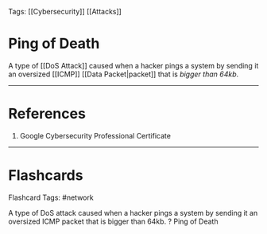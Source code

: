 Tags: [[Cybersecurity]] [[Attacks]]
# Ping of Death

A type of [[DoS Attack]] caused when a hacker pings a system by sending it an oversized [[ICMP]] [[Data Packet|packet]] that is *bigger than 64kb*.

---
# References

1. Google Cybersecurity Professional Certificate

---
# Flashcards

Flashcard Tags: #network 

A type of DoS attack caused when a hacker pings a system by sending it an oversized ICMP packet that is bigger than 64kb.
?
Ping of Death